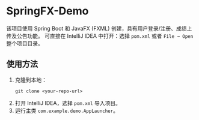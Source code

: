 # SpringFX-Demo

该项目使用 Spring Boot 和 JavaFX (FXML) 创建，具有用户登录/注册、成绩上传及公告功能。
可直接在 IntelliJ IDEA 中打开：选择 `pom.xml` 或者 `File → Open` 整个项目目录。

## 使用方法

1. 克隆到本地：
   ```
   git clone <your-repo-url>
   ```
2. 打开 IntelliJ IDEA，选择 `pom.xml` 导入项目。
3. 运行主类 `com.example.demo.AppLauncher`。
